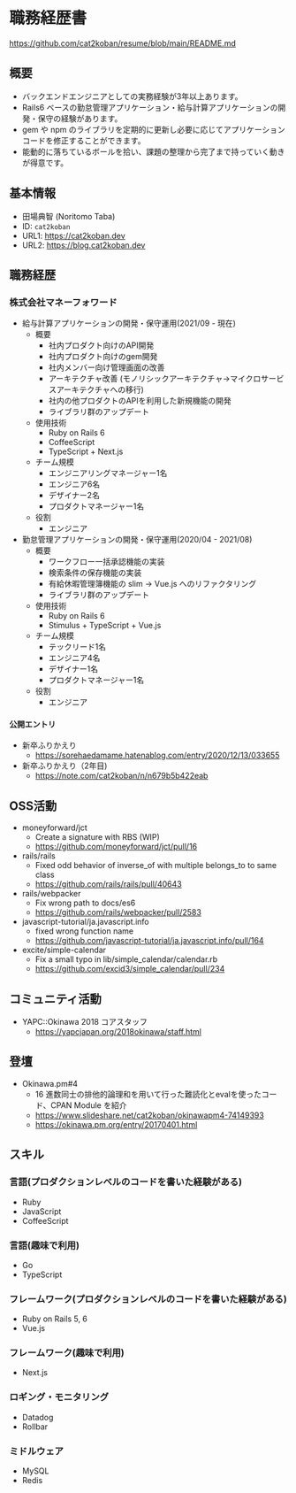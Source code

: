 # 職務経歴書

https://github.com/cat2koban/resume/blob/main/README.md

## 概要

- バックエンドエンジニアとしての実務経験が3年以上あります。
- Rails6 ベースの勤怠管理アプリケーション・給与計算アプリケーションの開発・保守の経験があります。
- gem や npm のライブラリを定期的に更新し必要に応じてアプリケーションコードを修正することができます。
- 能動的に落ちているボールを拾い、課題の整理から完了まで持っていく動きが得意です。

## 基本情報

- 田場典智 (Noritomo Taba)
- ID: `cat2koban`
- URL1: https://cat2koban.dev
- URL2: https://blog.cat2koban.dev

## 職務経歴

### 株式会社マネーフォワード

- 給与計算アプリケーションの開発・保守運用(2021/09 - 現在)
  - 概要
    - 社内プロダクト向けのAPI開発　
    - 社内プロダクト向けのgem開発
    - 社内メンバー向け管理画面の改善
    - アーキテクチャ改善 (モノリシックアーキテクチャ→マイクロサービスアーキテクチャへの移行)
    - 社内の他プロダクトのAPIを利用した新規機能の開発
    - ライブラリ群のアップデート
  - 使用技術
    - Ruby on Rails 6
    - CoffeeScript
    - TypeScript + Next.js
  - チーム規模
    - エンジニアリングマネージャー1名
    - エンジニア6名
    - デザイナー2名
    - プロダクトマネージャー1名
  - 役割
    - エンジニア
- 勤怠管理アプリケーションの開発・保守運用(2020/04 - 2021/08)
  - 概要
    - ワークフロー一括承認機能の実装
    - 検索条件の保存機能の実装
    - 有給休暇管理簿機能の slim -> Vue.js へのリファクタリング
    - ライブラリ群のアップデート
  - 使用技術
    - Ruby on Rails 6
    - Stimulus + TypeScript + Vue.js
  - チーム規模
    - テックリード1名
    - エンジニア4名
    - デザイナー1名
    - プロダクトマネージャー1名
  - 役割
    - エンジニア

#### 公開エントリ

- 新卒ふりかえり
  - https://sorehaedamame.hatenablog.com/entry/2020/12/13/033655
- 新卒ふりかえり（2年目)
  - https://note.com/cat2koban/n/n679b5b422eab

## OSS活動

- moneyforward/jct
  - Create a signature with RBS (WIP)
  - https://github.com/moneyforward/jct/pull/16
- rails/rails
  - Fixed odd behavior of inverse_of with multiple belongs_to to same class
  - https://github.com/rails/rails/pull/40643
- rails/webpacker
  - Fix wrong path to docs/es6
  - https://github.com/rails/webpacker/pull/2583
- javascript-tutorial/ja.javascript.info
  - fixed wrong function name
  - https://github.com/javascript-tutorial/ja.javascript.info/pull/164
- excite/simple-calendar
  - Fix a small typo in lib/simple_calendar/calendar.rb 
  - https://github.com/excid3/simple_calendar/pull/234

## コミュニティ活動

- YAPC::Okinawa 2018 コアスタッフ
  - https://yapcjapan.org/2018okinawa/staff.html

## 登壇

- Okinawa.pm#4
  - 16 進数同士の排他的論理和を用いて行った難読化とevalを使ったコード、CPAN Module を紹介
  - https://www.slideshare.net/cat2koban/okinawapm4-74149393
  - https://okinawa.pm.org/entry/20170401.html

## スキル

### 言語(プロダクションレベルのコードを書いた経験がある)
- Ruby
- JavaScript
- CoffeeScript

### 言語(趣味で利用)
- Go
- TypeScript

### フレームワーク(プロダクションレベルのコードを書いた経験がある)
- Ruby on Rails 5, 6
- Vue.js

### フレームワーク(趣味で利用)
- Next.js

### ロギング・モニタリング
- Datadog
- Rollbar

### ミドルウェア
- MySQL
- Redis

